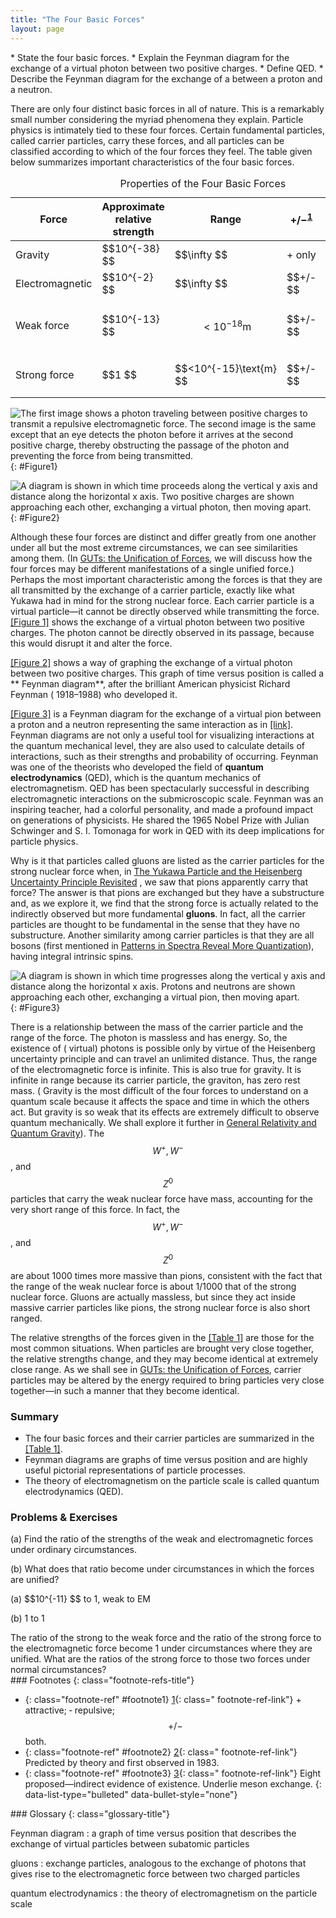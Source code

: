 ```yaml
---
title: "The Four Basic Forces"
layout: page
---
```


<div class="abstract" markdown="1">
* State the four basic forces.
* Explain the Feynman diagram for the exchange of a virtual photon between two positive charges.
* Define QED.
* Describe the Feynman diagram for the exchange of a between a proton and a neutron.
</div>

There are only four distinct basic forces in all of nature. This is a remarkably small number considering the myriad
phenomena they explain. Particle physics is intimately tied to these four
forces. Certain fundamental particles, called carrier particles, carry these
forces, and all particles can be classified according to which of the four
forces they feel. The table given below summarizes important characteristics of
the four basic forces.

<table id="Table1" aria-describedby="Properties of the Four Basic Forces"><caption><span class="title">Properties of the Four Basic Forces</span></caption><thead><tr>
            <th data-align="center">Force            </th>
            <th data-align="center">
Approximate relative strength
            </th>
            <th data-align="center">Range
            </th>
            <th data-align="center">+/−<sup class="footnote-number" id="footnote-ref1"><a class="footnote-link" href="#footnote1">1</a></sup></th>
            <th data-align="center">
Carrier particle
            </th>
          </tr></thead><tbody><tr>
            <td>Gravity</td>
            <td>
               $$10^{-38} $$ 
            </td>
            <td>
               $$\infty  $$ 
            </td>
            <td>+ only</td>
            <td>Graviton (conjectured)</td>
          </tr><tr>
            <td>Electromagnetic</td>
            <td>
               $$10^{-2} $$ 
            </td>
            <td>
               $$\infty  $$ 
            </td>
            <td>
               $$+/- $$ 
            </td>
            <td>Photon (observed)</td>
          </tr><tr>
            <td>Weak force</td>
            <td>
               $$10^{-13} $$ 
            </td>
            <td>

$$<10^{-18}\text{m} $$ </td>
<td>
$$+/- $$
</td>
<td>$$ {W}^{+}, {W}^{-}, {Z}^{0} $$ (
observed<sup class="footnote-number" id="footnote-ref2"><a class="footnote-link" href="#footnote2">
2</a></sup>)</td>
</tr><tr>
<td>Strong force</td>
<td> $$1 $$</td>
<td> $$<10^{-15}\text{m} $$ </td>
<td>
$$+/- $$
</td>
<td>Gluons (
conjectured<sup class="footnote-number" id="footnote-ref3"><a class="footnote-link" href="#footnote3">
3</a></sup>)</td>
</tr></tbody></table>

![The first image shows a photon traveling between positive charges to transmit a repulsive electromagnetic force. The second image is the same except that an eye detects the photon before it arrives at the second positive charge, thereby obstructing the passage of the photon and preventing the force from being transmitted.](../resources/Figure_33_02_01.jpg "The first image shows the exchange of a virtual photon transmitting the electromagnetic force between charges, just as virtual pion exchange carries the strong nuclear force between nucleons. The second image shows that the photon cannot be directly observed in its passage, because this would disrupt it and alter the force. In this case it does not get to the other charge.")
{: #Figure1}

![A diagram is shown in which time proceeds along the vertical y axis and distance along the horizontal x axis. Two positive charges are shown approaching each other, exchanging a virtual photon, then moving apart.](../resources/Figure_33_02_02.jpg "The Feynman diagram for the exchange of a virtual photon between two positive charges illustrates how the electromagnetic force is transmitted on a quantum mechanical scale. Time is graphed vertically while the distance is graphed horizontally. The two positive charges are seen to be repelled by the photon exchange.")
{: #Figure2}

Although these four forces are distinct and differ greatly from one another
under all but the most extreme circumstances, we can see similarities among
them. (In [GUTs: the Unification of Forces](../contents/ch33GUTS), we will discuss how the
four forces may be different manifestations of a single unified force.) Perhaps
the most important characteristic among the forces is that they are all
transmitted by the exchange of a carrier particle, exactly like what Yukawa had
in mind for the strong nuclear force. Each carrier particle is a virtual
particle—it cannot be directly observed while transmitting the
force. [[Figure 1]](#Figure1) shows the exchange of a virtual photon between two
positive charges. The photon cannot be directly observed in its passage, because
this would disrupt it and alter the force.

[[Figure 2]](#Figure2) shows a way of graphing the exchange of a virtual photon
between two positive charges. This graph of time versus position is called a **
Feynman diagram**, after the brilliant American physicist Richard Feynman (
1918–1988) who developed it.

[[Figure 3]](#Figure3) is a Feynman diagram for the exchange of a virtual pion
between a proton and a neutron representing the same interaction as
in [[link]](../contents/ch33TheYukawaParticleAndTheHeisenbergUncertaintyPrincipleRevisited#import-auto-id1169737824808). Feynman diagrams are not only
a useful tool for visualizing interactions at the quantum mechanical level, they
are also used to calculate details of interactions, such as their strengths and
probability of occurring. Feynman was one of the theorists who developed the
field of **quantum electrodynamics** (QED), which is the quantum mechanics of
electromagnetism. QED has been spectacularly successful in describing
electromagnetic interactions on the submicroscopic scale. Feynman was an
inspiring teacher, had a colorful personality, and made a profound impact on
generations of physicists. He shared the 1965 Nobel Prize with Julian Schwinger
and S. I. Tomonaga for work in QED with its deep implications for particle
physics.

Why is it that particles called gluons are listed as the carrier particles for
the strong nuclear force when,
in [The Yukawa Particle and the Heisenberg Uncertainty Principle Revisited](../contents/ch33TheYukawaParticleAndTheHeisenbergUncertaintyPrincipleRevisited)
, we saw that pions apparently carry that force? The answer is that pions are
exchanged but they have a substructure and, as we explore it, we find that the
strong force is actually related to the indirectly observed but more
fundamental **gluons**. In fact, all the carrier particles are thought to be
fundamental in the sense that they have no substructure. Another similarity
among carrier particles is that they are all bosons (first mentioned
in [Patterns in Spectra Reveal More Quantization](../contents/ch30PatternsInSpectraRevealMoreQuantization)), having integral
intrinsic spins.

![A diagram is shown in which time progresses along the vertical y axis and distance along the horizontal x axis. Protons and neutrons are shown approaching each other, exchanging a virtual pion, then moving apart.](../resources/Figure_33_02_04.jpg "The image shows a Feynman diagram for the exchange of a \( \pi^{+} \) between a proton and a neutron, carrying the strong nuclear force between them. This diagram represents the situation shown more pictorially in [link].")
{: #Figure3}

There is a relationship between the mass of the carrier particle and the range
of the force. The photon is massless and has energy. So, the existence of (
virtual) photons is possible only by virtue of the Heisenberg uncertainty
principle and can travel an unlimited distance. Thus, the range of the
electromagnetic force is infinite. This is also true for gravity. It is infinite
in range because its carrier particle, the graviton, has zero rest mass. (
Gravity is the most difficult of the four forces to understand on a quantum
scale because it affects the space and time in which the others act. But gravity
is so weak that its effects are extremely difficult to observe quantum
mechanically. We shall explore it further
in [General Relativity and Quantum Gravity](../contents/ch34GeneralRelativityAndQuantumTheory)). The $${W}^{+}, {W}^{-} $$
, and $${Z}^{0} $$ particles that carry the weak nuclear force have mass,
accounting for the very short range of this force. In fact, the $${W}^{+},
{W}^{-} $$ , and $${Z}^{0} $$ are about 1000 times more massive than pions,
consistent with the fact that the range of the weak nuclear force is about
1/1000 that of the strong nuclear force. Gluons are actually massless, but since
they act inside massive carrier particles like pions, the strong nuclear force
is also short ranged.

The relative strengths of the forces given in the [[Table 1]](#Table1) are those
for the most common situations. When particles are brought very close together,
the relative strengths change, and they may become identical at extremely close
range. As we shall see in [GUTs: the Unification of Forces](../contents/ch33GUTS), carrier
particles may be altered by the energy required to bring particles very close
together—in such a manner that they become identical.

### Summary

* The four basic forces and their carrier particles are summarized in
  the [[Table 1]](#Table1).
* Feynman diagrams are graphs of time versus position and are highly useful
  pictorial representations of particle processes.
* The theory of electromagnetism on the particle scale is called quantum
  electrodynamics (QED).

### Problems &amp; Exercises

<div class="exercise" data-element-type="problems-exercises">
<div class="problem" markdown="1">
(a) Find the ratio of the strengths of the weak and electromagnetic forces under ordinary circumstances.

(b) What does that ratio become under circumstances in which the forces are
unified?

</div>
<div class="solution" data-element-type="problems-exercises" markdown="1">
(a)  $$10^{-11} $$
 to 1, weak to EM

(b) 1 to 1

</div>
</div>

<div class="exercise" data-element-type="problems-exercises">
<div class="problem" markdown="1">
The ratio of the strong to the weak force and the ratio of the strong force to the electromagnetic force become 1 under circumstances where they are unified. What are the ratios of the strong force to those two forces under normal circumstances?

</div>
</div>

<div class="footnote-refs" markdown="1">
### Footnotes
{: class="footnote-refs-title"}

* {: class="footnote-ref" #footnote1} [1](#footnote-ref1){: class="
  footnote-ref-link"} <span class="footnote-ref-content"> + attractive; ‑
  repulsive; $$+/- $$ both.</span>
* {: class="footnote-ref" #footnote2} [2](#footnote-ref2){: class="
  footnote-ref-link"} <span class="footnote-ref-content">Predicted by theory and
  first observed in 1983.</span>
* {: class="footnote-ref" #footnote3} [3](#footnote-ref3){: class="
  footnote-ref-link"} <span class="footnote-ref-content">Eight proposed—indirect
  evidence of existence. Underlie meson exchange.</span>
  {: data-list-type="bulleted" data-bullet-style="none"}

</div>

<div class="glossary" markdown="1">
### Glossary
{: class="glossary-title"}

Feynman diagram
: a graph of time versus position that describes the exchange of virtual
particles between subatomic particles

gluons
: exchange particles, analogous to the exchange of photons that gives rise to
the electromagnetic force between two charged particles

quantum electrodynamics
: the theory of electromagnetism on the particle scale

</div>
